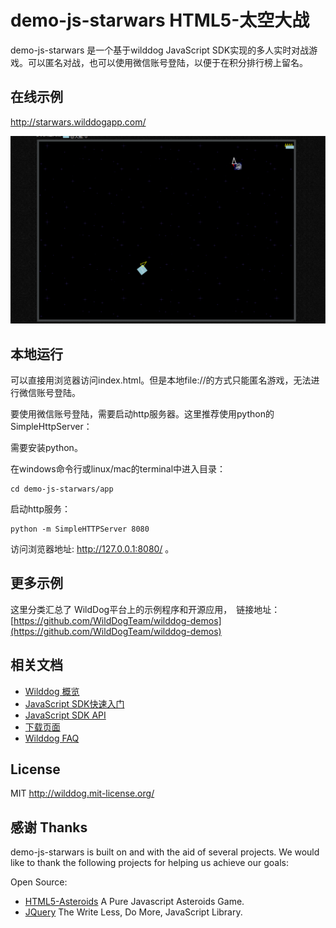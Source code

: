 # demo-js-starwars HTML5-太空大战

demo-js-starwars 是一个基于wilddog JavaScript SDK实现的多人实时对战游戏。可以匿名对战，也可以使用微信账号登陆，以便于在积分排行榜上留名。

## 在线示例

http://starwars.wilddogapp.com/

[![一个demo页面的快照](starwars.png)](http://starwars.wilddogapp.com/)


## 本地运行

可以直接用浏览器访问index.html。但是本地file://的方式只能匿名游戏，无法进行微信账号登陆。

要使用微信账号登陆，需要启动http服务器。这里推荐使用python的SimpleHttpServer：

需要安装python。

在windows命令行或linux/mac的terminal中进入目录：

```
cd demo-js-starwars/app
```

启动http服务：

```
python -m SimpleHTTPServer 8080
```

访问浏览器地址: http://127.0.0.1:8080/ 。

## 更多示例

这里分类汇总了 WildDog平台上的示例程序和开源应用，　链接地址：[https://github.com/WildDogTeam/wilddog-demos](https://github.com/WildDogTeam/wilddog-demos)

## 相关文档

* [Wilddog 概览](https://z.wilddog.com/overview/introduction)
* [JavaScript SDK快速入门](https://z.wilddog.com/web/quickstart)
* [JavaScript SDK API](https://z.wilddog.com/web/api)
* [下载页面](https://www.wilddog.com/download/)
* [Wilddog FAQ](https://z.wilddog.com/questions)

## License
MIT
http://wilddog.mit-license.org/

## 感谢 Thanks

demo-js-starwars is built on and with the aid of several  projects. We would like to thank the following projects for helping us achieve our goals:

Open Source:

* [HTML5-Asteroids](https://github.com/dmcinnes/HTML5-Asteroids) A Pure Javascript Asteroids Game.
* [JQuery](http://jquery.com) The Write Less, Do More, JavaScript Library.
